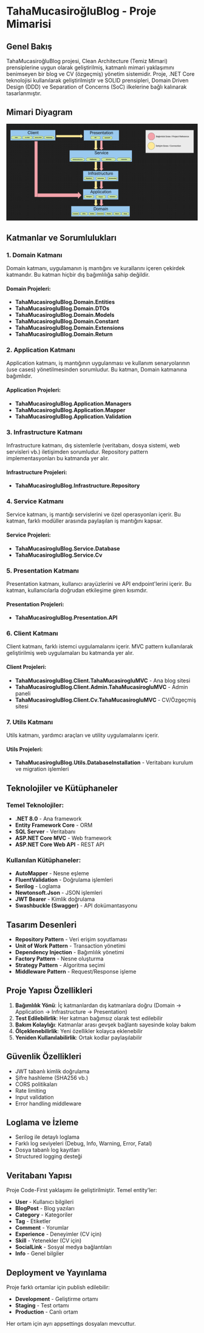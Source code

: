 # TahaMucasiroğluBlog - Proje Mimarisi

## Genel Bakış

TahaMucasiroğluBlog projesi, Clean Architecture (Temiz Mimari) prensiplerine uygun olarak geliştirilmiş, katmanlı mimari yaklaşımını benimseyen bir blog ve CV (özgeçmiş) yönetim sistemidir. Proje, .NET Core teknolojisi kullanılarak geliştirilmiştir ve SOLID prensipleri, Domain Driven Design (DDD) ve Separation of Concerns (SoC) ilkelerine bağlı kalınarak tasarlanmıştır.

## Mimari Diyagram

![TahaMucasirogluArchitecture](./Src/TahaMucasirogluArchitecture.png)

## Katmanlar ve Sorumlulukları

### 1. Domain Katmanı

Domain katmanı, uygulamanın iş mantığını ve kurallarını içeren çekirdek katmandır. Bu katman hiçbir dış bağımlılığa sahip değildir.

#### Domain Projeleri:

- **TahaMucasirogluBlog.Domain.Entities**
- **TahaMucasirogluBlog.Domain.DTOs**  
- **TahaMucasirogluBlog.Domain.Models**
- **TahaMucasirogluBlog.Domain.Constant**
- **TahaMucasirogluBlog.Domain.Extensions**
- **TahaMucasirogluBlog.Domain.Return**

### 2. Application Katmanı

Application katmanı, iş mantığının uygulanması ve kullanım senaryolarının (use cases) yönetilmesinden sorumludur. Bu katman, Domain katmanına bağımlıdır.

#### Application Projeleri:

- **TahaMucasirogluBlog.Application.Managers**
- **TahaMucasirogluBlog.Application.Mapper**
- **TahaMucasirogluBlog.Application.Validation**

### 3. Infrastructure Katmanı

Infrastructure katmanı, dış sistemlerle (veritabanı, dosya sistemi, web servisleri vb.) iletişimden sorumludur. Repository pattern implementasyonları bu katmanda yer alır.

#### Infrastructure Projeleri:

- **TahaMucasirogluBlog.Infrastructure.Repository**

### 4. Service Katmanı

Service katmanı, iş mantığı servislerini ve özel operasyonları içerir. Bu katman, farklı modüller arasında paylaşılan iş mantığını kapsar.

#### Service Projeleri:

- **TahaMucasirogluBlog.Service.Database**
- **TahaMucasirogluBlog.Service.Cv**

### 5. Presentation Katmanı

Presentation katmanı, kullanıcı arayüzlerini ve API endpoint'lerini içerir. Bu katman, kullanıcılarla doğrudan etkileşime giren kısımdır.

#### Presentation Projeleri:

- **TahaMucasirogluBlog.Presentation.API**

### 6. Client Katmanı

Client katmanı, farklı istemci uygulamalarını içerir. MVC pattern kullanılarak geliştirilmiş web uygulamaları bu katmanda yer alır.

#### Client Projeleri:

- **TahaMucasirogluBlog.Client.TahaMucasirogluMVC** - Ana blog sitesi
- **TahaMucasirogluBlog.Client.Admin.TahaMucasirogluMVC** - Admin paneli
- **TahaMucasirogluBlog.Client.Cv.TahaMucasirogluMVC** - CV/Özgeçmiş sitesi

### 7. Utils Katmanı

Utils katmanı, yardımcı araçları ve utility uygulamalarını içerir.

#### Utils Projeleri:

- **TahaMucasirogluBlog.Utils.DatabaseInstallation** - Veritabanı kurulum ve migration işlemleri

## Teknolojiler ve Kütüphaneler

### Temel Teknolojiler:
- **.NET 8.0** - Ana framework
- **Entity Framework Core** - ORM
- **SQL Server** - Veritabanı
- **ASP.NET Core MVC** - Web framework
- **ASP.NET Core Web API** - REST API

### Kullanılan Kütüphaneler:
- **AutoMapper** - Nesne eşleme
- **FluentValidation** - Doğrulama işlemleri
- **Serilog** - Loglama
- **Newtonsoft.Json** - JSON işlemleri
- **JWT Bearer** - Kimlik doğrulama
- **Swashbuckle (Swagger)** - API dokümantasyonu

## Tasarım Desenleri

- **Repository Pattern** - Veri erişim soyutlaması
- **Unit of Work Pattern** - Transaction yönetimi
- **Dependency Injection** - Bağımlılık yönetimi
- **Factory Pattern** - Nesne oluşturma
- **Strategy Pattern** - Algoritma seçimi
- **Middleware Pattern** - Request/Response işleme

## Proje Yapısı Özellikleri

1. **Bağımlılık Yönü**: İç katmanlardan dış katmanlara doğru (Domain → Application → Infrastructure → Presentation)
2. **Test Edilebilirlik**: Her katman bağımsız olarak test edilebilir
3. **Bakım Kolaylığı**: Katmanlar arası gevşek bağlantı sayesinde kolay bakım
4. **Ölçeklenebilirlik**: Yeni özellikler kolayca eklenebilir
5. **Yeniden Kullanılabilirlik**: Ortak kodlar paylaşılabilir

## Güvenlik Özellikleri

- JWT tabanlı kimlik doğrulama
- Şifre hashleme (SHA256 vb.)
- CORS politikaları
- Rate limiting
- Input validation
- Error handling middleware

## Loglama ve İzleme

- Serilog ile detaylı loglama
- Farklı log seviyeleri (Debug, Info, Warning, Error, Fatal)
- Dosya tabanlı log kayıtları
- Structured logging desteği

## Veritabanı Yapısı

Proje Code-First yaklaşımı ile geliştirilmiştir. Temel entity'ler:

- **User** - Kullanıcı bilgileri
- **BlogPost** - Blog yazıları
- **Category** - Kategoriler
- **Tag** - Etiketler
- **Comment** - Yorumlar
- **Experience** - Deneyimler (CV için)
- **Skill** - Yetenekler (CV için)
- **SocialLink** - Sosyal medya bağlantıları
- **Info** - Genel bilgiler

## Deployment ve Yayınlama

Proje farklı ortamlar için publish edilebilir:
- **Development** - Geliştirme ortamı
- **Staging** - Test ortamı
- **Production** - Canlı ortam

Her ortam için ayrı appsettings dosyaları mevcuttur.